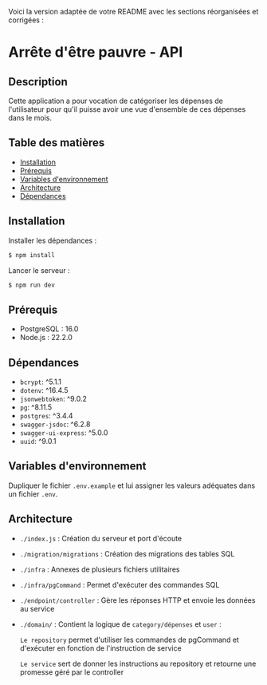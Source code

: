 Voici la version adaptée de votre README avec les sections réorganisées et corrigées :

# Arrête d'être pauvre - API

## Description

Cette application a pour vocation de catégoriser les dépenses de l'utilisateur pour qu'il puisse avoir une vue d'ensemble de ces dépenses dans le mois.

## Table des matières

- [Installation](#installation)
- [Prérequis](#prérequis)
- [Variables d'environnement](#variables-denvironnement)
- [Architecture](#architecture)
- [Dépendances](#dépendances)

## Installation

Installer les dépendances :

```bash
$ npm install
```


Lancer le serveur :

```bash
$ npm run dev
```

## Prérequis

- PostgreSQL : 16.0
- Node.js : 22.2.0

## Dépendances

- `bcrypt`: ^5.1.1
- `dotenv`: ^16.4.5
- `jsonwebtoken`: ^9.0.2
- `pg`: ^8.11.5
- `postgres`: ^3.4.4
- `swagger-jsdoc`: ^6.2.8
- `swagger-ui-express`: ^5.0.0
- `uuid`: ^9.0.1

## Variables d'environnement

Dupliquer le fichier `.env.example` et lui assigner les valeurs adéquates dans un fichier `.env`.

## Architecture

- `./index.js` : Création du serveur et port d'écoute
- `./migration/migrations` : Création des migrations des tables SQL
- `./infra` : Annexes de plusieurs fichiers utilitaires
- `./infra/pgCommand` : Permet d'exécuter des commandes SQL 
- `./endpoint/controller` : Gère les réponses HTTP et envoie les données au service
- `./domain/` : Contient la logique de `category/dépenses` et `user` :


    `Le repository` permet d'utiliser les commandes de pgCommand et d'exécuter en fonction de l'instruction de service

    `Le service` sert de donner les instructions au repository et retourne une promesse géré par le controller

    


